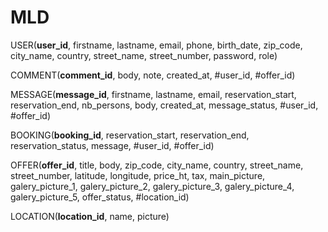 # MLD

USER(__user_id__, firstname, lastname, email, phone, birth_date, zip_code, city_name, country, street_name, street_number, password, role)

COMMENT(__comment_id__, body, note, created_at, #user_id, #offer_id)

MESSAGE(__message_id__, firstname, lastname, email, reservation_start, reservation_end, nb_persons, body, created_at, message_status, #user_id, #offer_id)

BOOKING(__booking_id__, reservation_start, reservation_end, reservation_status, message, #user_id, #offer_id)

OFFER(__offer_id__, title, body, zip_code, city_name, country, street_name, street_number, latitude, longitude, price_ht, tax, main_picture, galery_picture_1, galery_picture_2, galery_picture_3, galery_picture_4, galery_picture_5, offer_status, #location_id)

LOCATION(__location_id__, name, picture)
